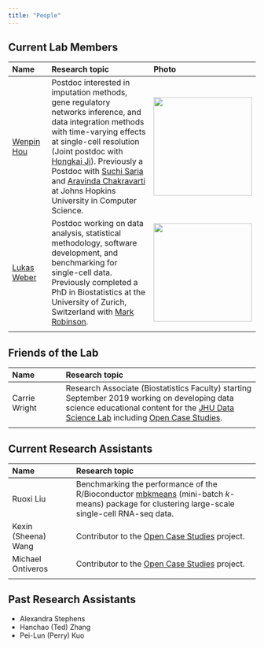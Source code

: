 ```yaml
---
title: "People"
---
```


## Current Lab Members 

| Name| Research topic | Photo |
| :---- | :---- | :---- |
| [Wenpin Hou](https://twitter.com/HWenpin) | Postdoc interested in imputation methods, gene regulatory networks inference, and data integration methods with time-varying effects at single-cell resolution (Joint postdoc with [Hongkai Ji](http://www.biostat.jhsph.edu/~hji/)). Previously a Postdoc with [Suchi Saria](https://suchisaria.jhu.edu) and [Aravinda Chakravarti](https://aravindachakravartilab.org) at Johns Hopkins University in Computer Science. | <img width="200" src="/./images/wenpin_hou.jpg"> |
| [Lukas Weber](https://lmweber.github.io) | Postdoc working on data analysis, statistical methodology, software development, and benchmarking for single-cell data. Previously completed a PhD in Biostatistics at the University of Zurich, Switzerland with [Mark Robinson](https://robinsonlabuzh.github.io). | <img width="200" src="/./images/lukas_weber.jpg"> |
|<img width=250/>|<img width=600/>|<img width=200/>|

## Friends of the Lab

| Name| Research topic |
| :---- | :---- | 
| Carrie Wright | Research Associate (Biostatistics Faculty) starting September 2019 working on developing data science educational content for the [JHU Data Science Lab](https://jhudatascience.org) including [Open Case Studies](https://opencasestudies.github.io). |
|<img width=250/>|<img width=600/>|



## Current Research Assistants 

| Name| Research topic |
| :---- | :---- | 
| Ruoxi Liu| Benchmarking the performance of the R/Bioconductor [mbkmeans](http://bioconductor.org/packages/mbkmeans) (mini-batch _k_-means) package for clustering large-scale single-cell RNA-seq data.| 
| Kexin (Sheena) Wang | Contributor to the [Open Case Studies](https://opencasestudies.github.io) project. |
|Michael Ontiveros | Contributor to the [Open Case Studies](https://opencasestudies.github.io) project. |
|<img width=250/>|<img width=600/>|


## Past Research Assistants 

- Alexandra Stephens
- Hanchao (Ted) Zhang
- Pei-Lun (Perry) Kuo



